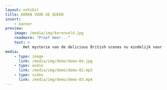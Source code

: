 ```yaml
---
layout: exhibit
title: KOREN VOOR DE QUEEN
insert:
    - banner
preview: 
    image: /media/img/korenveld.jpg
    readmore: "Proef meer..."
    text: >
        Het mysterie van de delicious British scones nu eindelijk voor u onthuld.
media:
    - type: image
      link: /media/img/demo/demo-04.jpg
    - type: audio
      link: /media/img/demo/demo-02.mp3
    - type: video
      link: /media/img/demo/demo-03.mp4
---
```

